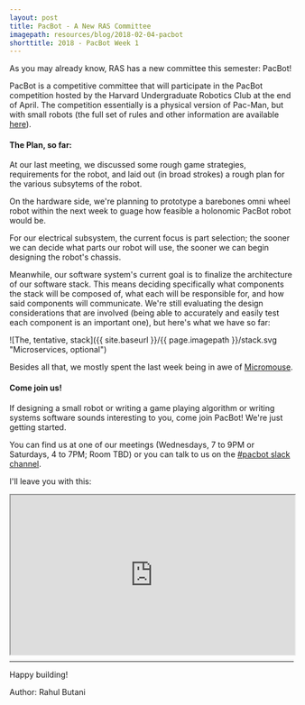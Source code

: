 ```yaml
---
layout: post
title: PacBot - A New RAS Committee
imagepath: resources/blog/2018-02-04-pacbot
shorttitle: 2018 - PacBot Week 1
---
```


As you may already know, RAS has a new committee this semester: PacBot!

PacBot is a competitive committee that will participate in the PacBot competition hosted by the Harvard Undergraduate Robotics Club at the end of April. The competition essentially is a physical version of Pac-Man, but with small robots (the full set of rules and other information are available [here](https://harvardrobotics.com/pacbots/#pacbotinfo)).

#### The Plan, so far:

At our last meeting, we discussed some rough game strategies, requirements for the robot, and laid out (in broad strokes) a rough plan for the various subsytems of the robot.

On the hardware side, we're planning to prototype a barebones omni wheel robot within the next week to guage how feasible a holonomic PacBot robot would be. 

For our electrical subsystem, the current focus is part selection; the sooner we can decide what parts our robot will use, the sooner we can begin designing the robot's chassis. 

Meanwhile, our software system's current goal is to finalize the architecture of our software stack. This means deciding specifically what components the stack will be composed of, what each will be responsible for, and how said components will communicate. We're still evaluating the design considerations that are involved (being able to accurately and easily test each component is an important one), but here's what we have so far:

![The, tentative, stack]({{ site.baseurl }}/{{ page.imagepath }}/stack.svg "Microservices, optional")

Besides all that, we mostly spent the last week being in awe of [Micromouse](https://en.wikipedia.org/wiki/Micromouse).

#### Come join us!

If designing a small robot or writing a game playing algorithm or writing systems software sounds interesting to you, come join PacBot! We're just getting started.

You can find us at one of our meetings (Wednesdays, 7 to 9PM or Saturdays, 4 to 7PM; Room TBD) or you can talk to us on the [#pacbot slack channel](https://utras.slack.com/channels/pacbot). 

I'll leave you with this:
<style type="text/css">
.vcontainer {
    position: relative;
    width: 100%;
    height: 0;
    padding-bottom: 56.25%;
}
.video {
    position: absolute;
    top: 0;
    left: 0;
    width: 100%;
    height: 100%;
}
</style>

<div class="vcontainer">
<iframe class="video" src="http://www.youtube.com/embed/LAYdXIREK2I?start=145" frameborder="10" allowfullscreen></iframe>
</div>

<hr style="clear:both;">
Happy building!

Author: Rahul Butani
